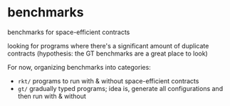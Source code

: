 benchmarks
===

benchmarks for space-efficient contracts

looking for programs where there's a significant amount of duplicate contracts
(hypothesis: the GT benchmarks are a great place to look)


For now, organizing benchmarks into categories:
- `rkt/` programs to run with & without space-efficient contracts
- `gt/` gradually typed programs; idea is, generate all configurations and then run with & without

